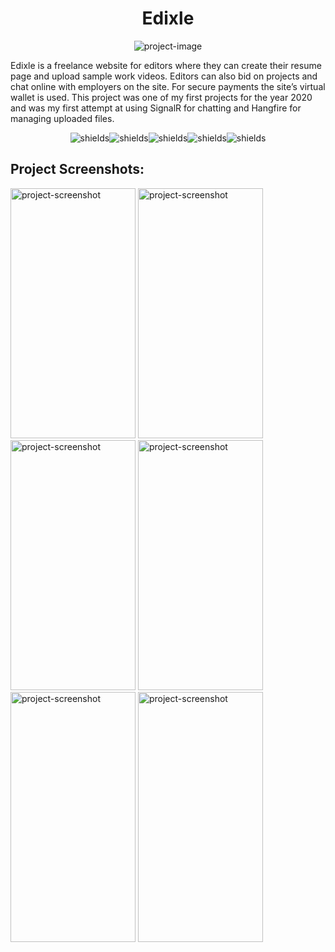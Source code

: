 <h1 align="center" id="title">Edixle</h1>

<p align="center"><img src="https://socialify.git.ci/mrgolabvand/Edixle/image?description=1&amp;descriptionEditable=ASP.NET%20Core%20Freelance%20Website&amp;font=Source%20Code%20Pro&amp;language=1&amp;name=1&amp;owner=1&amp;pattern=Charlie%20Brown&amp;theme=Auto" alt="project-image"></p>

<p id="description">Edixle is a freelance website for editors where they can create their resume page and upload sample work videos. Editors can also bid on projects and chat online with employers on the site. For secure payments the site’s virtual wallet is used. This project was one of my first projects for the year 2020 and was my first attempt at using SignalR for chatting and Hangfire for managing uploaded files.</p>

<p align="center"><img src="https://img.shields.io/badge/ASP.NET%20Core%20-%20%239500ba?style=for-the-badge&amp;logo=.NET" alt="shields"><img src="https://img.shields.io/badge/Razor%20Pages%20-%20%23b827db?style=for-the-badge&amp;logo=Blazor" alt="shields"><img src="https://img.shields.io/badge/SignalR%20-%20%232787db?style=for-the-badge" alt="shields"><img src="https://img.shields.io/badge/HangFire%20-%20%23d4284d?style=for-the-badge" alt="shields"><img src="https://img.shields.io/badge/Onion%20Architecture%20-%20%23d1f022?style=for-the-badge" alt="shields"></p>

<h2>Project Screenshots:</h2>

<img src="https://raw.githubusercontent.com/mrgolabvand/Edixle/master/s1.png" alt="project-screenshot" width="200" height="400/">

<img src="https://raw.githubusercontent.com/mrgolabvand/Edixle/master/s2.png" alt="project-screenshot" width="200" height="400/">

<img src="https://raw.githubusercontent.com/mrgolabvand/Edixle/master/s3.png" alt="project-screenshot" width="200" height="400/">

<img src="https://raw.githubusercontent.com/mrgolabvand/Edixle/master/s4.png" alt="project-screenshot" width="200" height="400/">

<img src="https://raw.githubusercontent.com/mrgolabvand/Edixle/master/s5.png" alt="project-screenshot" width="200" height="400/">

<img src="https://raw.githubusercontent.com/mrgolabvand/Edixle/master/s6.png" alt="project-screenshot" width="200" height="400/">
